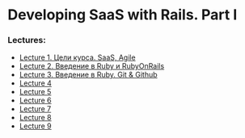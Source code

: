 Developing SaaS with Rails. Part I
==================================


### Lectures:
* [Lecture 1. Цели курса. SaaS, Agile](lectures/lecture-1)
* [Lecture 2. Введение в Ruby и RubyOnRails](lectures/lecture-2)
* [Lecture 3. Введение в Ruby. Git & Github](lectures/lecture-3)
* [Lecture 4](lectures/lecture-4)
* [Lecture 5](lectures/lecture-5)
* [Lecture 6](lectures/lecture-6)
* [Lecture 7](lectures/lecture-7)
* [Lecture 8](lectures/lecture-8)
* [Lecture 9](lectures/lecture-9)
